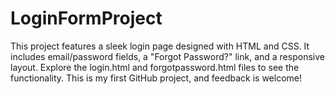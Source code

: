 # LoginFormProject
This project features a sleek login page designed with HTML and CSS. It includes email/password fields, a "Forgot Password?" link, and a responsive layout. Explore the login.html and forgotpassword.html files to see the functionality. This is my first GitHub project, and feedback is welcome!
